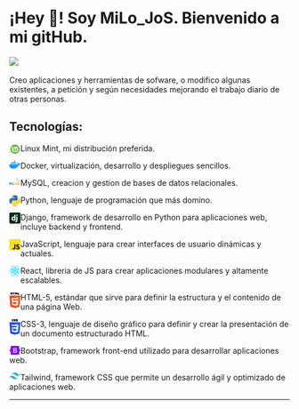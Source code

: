 <h1 align="left">¡Hey 👋! Soy MiLo_JoS. Bienvenido a mi gitHub.</h1>

![](./images/BannerGitHub.png)

Creo aplicaciones y herramientas de sofware, o modifico algunas existentes, a petición y según necesidades mejorando el trabajo diario de otras personas.

<h2> Tecnologías:</h2>

<p align="left" width="200">
   <img align="left" width="20" src="./images/linux-mint.svg"/>
   Linux Mint, mi distribución preferida.
</p>

<p align="left" width="200">
   <img align="left" width="20" src="./images/docker-icon.svg" />
   Docker, virtualización, desarrollo y despliegues sencillos.
</p>

<p align="left" width="200">
   <img align="left" width="20" src="./images/mysql.svg" />
   MySQL, creacion y gestion de bases de datos relacionales.
</p>

<p align="left" width="200">
   <img align="left" width="20" src="./images/python.svg" />
   Python, lenguaje de programación que más domino.
</p>

<p align="left" width="200">
   <img align="left" width="20" src="./images/django-icon.svg" />
   Django, framework de desarrollo en Python para aplicaciones web, incluye backend y frontend.
</p>

<p align="left" width="200">
   <img align="left" width="20" src="./images/javascript.svg" />
   JavaScript, lenguaje para crear interfaces de usuario dinámicas y actuales.
</p>

<p align="left" width="200">
   <img align="left" width="20" src="./images/react.svg" />
   React, libreria de JS para crear aplicaciones modulares y altamente escalables.
</p>

<p align="left" width="200">
   <img align="left" width="20" src="./images/html-5.svg" />
   HTML-5, estándar que sirve para definir la estructura y el contenido de una página Web.
</p>

<p align="left" width="200">
   <img align="left" width="20" src="./images/css-3.svg" />
   CSS-3, lenguaje de diseño gráfico para definir y crear la presentación de un documento estructurado HTML.
</p>

<p align="left" width="200">
   <img align="left" width="20" src="./images/bootstrap.svg" />
   Bootstrap, framework front-end utilizado para desarrollar aplicaciones web.
</p>

<p align="left" width="200">
   <img align="left" width="20" src="./images/tailwindcss-icon.svg" />
   Tailwind, framework CSS que permite un desarrollo ágil y optimizado de aplicaciones web.
</p>

---
